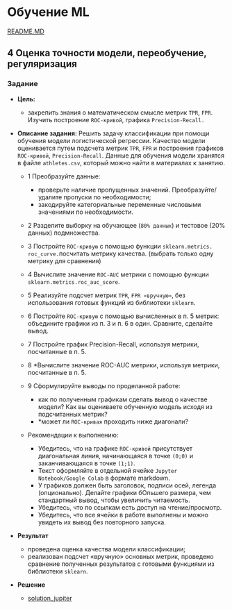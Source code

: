 # Обучение ML

[README.MD](/README.MD)

## **4 Оценка точности модели, переобучение, регуляризация**

### Задание

* **Цель:**
  * закрепить знания о математическом смысле метрик `TPR`, `FPR`. Изучить построение `ROC-кривой`, графика `Precision-Recall.`
* **Описание задания:**
Решить задачу классификации при помощи обучения модели логистической регрессии. Качество модели оценивается путем подсчета метрик `TPR`, `FPR` и построения графиков `ROC-кривой`, `Precision-Recall`. Данные для обучения модели хранятся в файле `athletes.csv`, который можно найти в материалах к занятию.

  * 1 Преобразуйте данные:
    * проверьте наличие пропущенных значений. Преобразуйте/удалите пропуски по необходимости;
    * закодируйте категориальные переменные числовыми значениями по необходимости.
  * 2 Разделите выборку на обучающее (`80% данных`) и тестовое (20% данных) подмножества.
  * 3 Постройте `ROC-кривую` с помощью функции `sklearn.metrics.` `roc_curve.`посчитать метрику качества. (выбрать только одну метрику для сравнения)
  * 4 Вычислите значение `ROC-AUC` метрики с помощью функции `sklearn.metrics.roc_auc_score`.
  * 5 Реализуйте подсчет метрик `TPR`, `FPR «вручную»`, без использования готовых функций из библиотеки `sklearn`.
  * 6 Постройте `ROC-кривую` с помощью вычисленных в п. 5 метрик: объедините графики из п. 3 и п. 6 в один. Сравните, сделайте вывод.
  * 7 Постройте график Precision-Recall, используя метрики, посчитанные в п. 5.
  * 8 *Вычислите значение ROC-AUC метрики, используя метрики, посчитанные в п. 5.
  * 9 Сформулируйте выводы по проделанной работе:
    * как по полученным графикам сделать вывод о качестве модели? Как вы оцениваете обученную модель исходя из подсчитанных метрик?
    * *может ли `ROC-кривая` проходить ниже диагонали?

  * Рекомендации к выполнению:
    * Убедитесь, что на графике `ROC-кривой` присутствует диагональная линия, начинающаяся в точке `(0;0)` и заканчивающаяся в точке `(1;1)`.
    * Текст оформляйте в отдельной ячейке `Jupyter Notebook/Google Colab` в формате markdown.
    * У графиков должен быть заголовок, подписи осей, легенда (опционально). Делайте графики бОльшего размера, чем стандартный вывод, чтобы увеличить читаемость.
    * Убедитесь, что по ссылкам есть доступ на чтение/просмотр.
    * Убедитесь, что все ячейки в работе выполнены и можно увидеть их вывод без повторного запуска.

* **Результат**
  
  * проведена оценка качества модели классификации;
  * реализован подсчет «вручную» основных метрик, проведено сравнение полученных результатов с готовыми функциями из библиотеки `sklearn`.

* **Решение**
  * [solution_jupiter](/task/4_Logres_affai/4_Logres_affai.ipynb)
